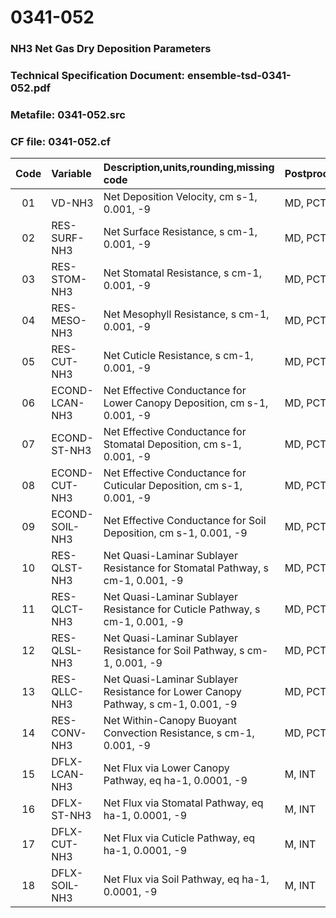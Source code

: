 # 0341-052
### NH3 Net Gas Dry Deposition Parameters
### Technical Specification Document: ensemble-tsd-0341-052.pdf
### Metafile: 0341-052.src
### CF file: 0341-052.cf
|Code|Variable|Description,units,rounding,missing code|Postprocessing|
|:-:|:-|:-|:-|
|01|VD-NH3|Net Deposition Velocity, cm s-1, 0.001, -9|MD, PCT, 50|
|02|RES-SURF-NH3|Net Surface Resistance, s cm-1, 0.001, -9|MD, PCT, 50|
|03|RES-STOM-NH3|Net Stomatal Resistance, s cm-1, 0.001, -9|MD, PCT, 50|
|04|RES-MESO-NH3|Net Mesophyll Resistance, s cm-1, 0.001, -9|MD, PCT, 50|
|05|RES-CUT-NH3|Net Cuticle Resistance, s cm-1, 0.001, -9|MD, PCT, 50|
|06|ECOND-LCAN-NH3|Net Effective Conductance for Lower Canopy Deposition, cm s-1, 0.001, -9|MD, PCT, 50|
|07|ECOND-ST-NH3|Net Effective Conductance for Stomatal Deposition, cm s-1, 0.001, -9|MD, PCT, 50|
|08|ECOND-CUT-NH3|Net Effective Conductance for Cuticular Deposition, cm s-1, 0.001, -9|MD, PCT, 50|
|09|ECOND-SOIL-NH3|Net Effective Conductance for Soil Deposition, cm s-1, 0.001, -9|MD, PCT, 50|
|10|RES-QLST-NH3|Net Quasi-Laminar Sublayer Resistance for Stomatal Pathway, s cm-1, 0.001, -9|MD, PCT, 50|
|11|RES-QLCT-NH3|Net Quasi-Laminar Sublayer Resistance for Cuticle Pathway, s cm-1, 0.001, -9|MD, PCT, 50|
|12|RES-QLSL-NH3|Net Quasi-Laminar Sublayer Resistance for Soil  Pathway, s cm-1, 0.001, -9|MD, PCT, 50|
|13|RES-QLLC-NH3|Net Quasi-Laminar Sublayer Resistance for Lower Canopy Pathway, s cm-1, 0.001, -9|MD, PCT, 50|
|14|RES-CONV-NH3|Net Within-Canopy Buoyant Convection Resistance, s cm-1, 0.001, -9|MD, PCT, 50|
|15|DFLX-LCAN-NH3|Net Flux via Lower Canopy Pathway, eq ha-1, 0.0001, -9|M, INT|
|16|DFLX-ST-NH3|Net Flux via Stomatal Pathway, eq ha-1, 0.0001, -9|M, INT|
|17|DFLX-CUT-NH3|Net Flux via Cuticle Pathway, eq ha-1, 0.0001, -9|M, INT|
|18|DFLX-SOIL-NH3|Net Flux via Soil Pathway, eq ha-1, 0.0001, -9|M, INT|
